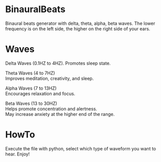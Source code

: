 # BinauralBeats
Binaural beats generator with delta, theta, alpha, beta waves.
The lower frequency is on the left side, the higher on the right side of your ears.

# Waves
Delta Waves (0.1HZ to 4HZ). 
    Promotes sleep state.  
    
Theta Waves (4 to 7HZ)  
    Improves meditation, creativity, and sleep.  
    
Alpha Waves (7 to 13HZ)  
    Encourages relaxation and focus.  
    
Beta Waves (13 to 30HZ)  
    Helps promote concentration and alertness.  
    May increase anxiety at the higher end of the range.  

# HowTo
Execute the file with python, select which type of waveform you want to hear. Enjoy!  
